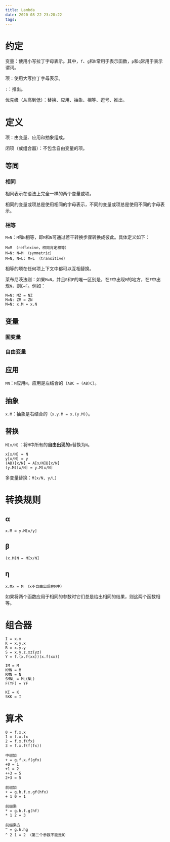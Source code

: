 ```yaml
---
title: Lambda
date: 2020-08-22 23:28:22
tags:
---
```


# 约定

变量：使用小写拉丁字母表示。其中，`f`、`g`和`h`常用于表示函数，`p`和`q`常用于表示谓词。

项：使用大写拉丁字母表示。

`:`：推出。

优先级（从高到低）：替换、应用、抽象、相等、逗号、推出。

# 定义

项：由变量、应用和抽象组成。

闭项（或组合器）：不包含自由变量的项。

## 等同

### 相同

相同表示在语法上完全一样的两个变量或项。

相同的变量或项总是使用相同的字母表示，不同的变量或项总是使用不同的字母表示。

### 相等

`M=N`：`M`和`N`相等，即`M`和`N`可通过若干转换步骤转换成彼此。具体定义如下：

```
M=M （reflexive，相同肯定相等）
M=N: N=M （symmetric）
M=N, N=L: M=L （transitive）
```

相等的项在任何项上下文中都可以互相替换。

莱布尼茨法则：如果`M=N`，并且`E`和`F`的唯一区别是，在`E`中出现`M`的地方，在`F`中出现`N`，则`E=F`。例如：

```
M=N: MZ = NZ
M=N: ZM = ZN
M=N: x.M = x.N
```

## 变量

### 囿变量

### 自由变量

## 应用

`MN`：`M`应用`N`，应用是左结合的（`ABC = (AB)C`）。

## 抽象

`x.M`：抽象是右结合的（`x.y.M = x.(y.M)`）。

## 替换

`M[x/N]`：将`M`中所有的**自由出现的**`x`替换为`N`。

```
x[x/N] = N
y[x/N] = y
(AB)[x/N] = A[x/N]B[x/N]
(y.M)[x/N] = y.M[x/N]
```

多变量替换：`M[x/N, y/L]`

# 转换规则

## α

```
x.M = y.M[x/y]
```

## β

```
(x.M)N = M[x/N]
```

## η

```
x.Mx = M （x不自由出现在M中）
```

如果将两个函数应用于相同的参数时它们总是给出相同的结果，则这两个函数相等。

# 组合器

```
I = x.x
K = x.y.x
R = x.y.y
S = x.y.z.xz(yz)
Y = f.(x.f(xx))(x.f(xx))

IM = M
KMN = M
RMN = N
SMNL = ML(NL)
F(YF) = YF

KI = K
SKK = I
```

# 算术

```
0 = f.x.x
1 = f.x.fx
2 = f.x.f(fx)
3 = f.x.f(f(fx))

中缀加
+ = g.f.x.f(gfx)
+0 = 1
+1 = 2
++3 = 5
2+3 = 5

前缀加
+ = g.h.f.x.gf(hfx)
+ 1 0 = 1

前缀乘
* = g.h.f.g(hf)
* 1 2 = 3

前缀乘方
^ = g.h.hg
^ 2 1 = 2 （第二个参数不能是0）
```

